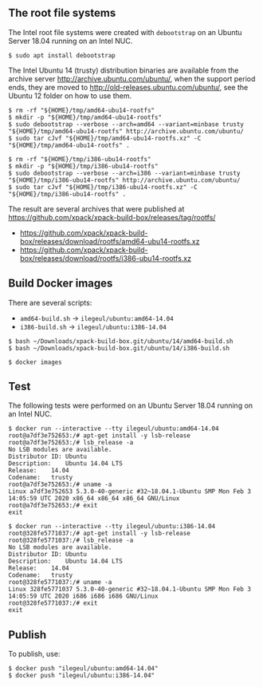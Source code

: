 
## The root file systems

The Intel root file systems were created with `debootstrap` on an Ubuntu Server
18.04 running on an Intel NUC.

```console
$ sudo apt install debootstrap
```

The Intel Ubuntu 14 (trusty) distribution binaries are available
from the archive server http://archive.ubuntu.com/ubuntu/,
when the support period ends, they are moved to
http://old-releases.ubuntu.com/ubuntu/, see the Ubuntu 12 folder
on how to use them.

```console
$ rm -rf "${HOME}/tmp/amd64-ubu14-rootfs"
$ mkdir -p "${HOME}/tmp/amd64-ubu14-rootfs"
$ sudo debootstrap --verbose --arch=amd64 --variant=minbase trusty "${HOME}/tmp/amd64-ubu14-rootfs" http://archive.ubuntu.com/ubuntu/
$ sudo tar cJvf "${HOME}/tmp/amd64-ubu14-rootfs.xz" -C "${HOME}/tmp/amd64-ubu14-rootfs" .
```

```console
$ rm -rf "${HOME}/tmp/i386-ubu14-rootfs"
$ mkdir -p "${HOME}/tmp/i386-ubu14-rootfs"
$ sudo debootstrap --verbose --arch=i386 --variant=minbase trusty "${HOME}/tmp/i386-ubu14-rootfs" http://archive.ubuntu.com/ubuntu/
$ sudo tar cJvf "${HOME}/tmp/i386-ubu14-rootfs.xz" -C "${HOME}/tmp/i386-ubu14-rootfs" .
```

The result are several archives that were published at
https://github.com/xpack/xpack-build-box/releases/tag/rootfs/

- https://github.com/xpack/xpack-build-box/releases/download/rootfs/amd64-ubu14-rootfs.xz
- https://github.com/xpack/xpack-build-box/releases/download/rootfs/i386-ubu14-rootfs.xz

## Build Docker images

There are several scripts:

- `amd64-build.sh` -> `ilegeul/ubuntu:amd64-14.04`
- `i386-build.sh` -> `ilegeul/ubuntu:i386-14.04`

```console
$ bash ~/Downloads/xpack-build-box.git/ubuntu/14/amd64-build.sh
$ bash ~/Downloads/xpack-build-box.git/ubuntu/14/i386-build.sh

$ docker images
```

## Test

The following tests were performed on an Ubuntu Server
18.04 running on an Intel NUC.

```console
$ docker run --interactive --tty ilegeul/ubuntu:amd64-14.04
root@a7df3e752653:/# apt-get install -y lsb-release
root@a7df3e752653:/# lsb_release -a
No LSB modules are available.
Distributor ID:	Ubuntu
Description:	Ubuntu 14.04 LTS
Release:	14.04
Codename:	trusty
root@a7df3e752653:/# uname -a
Linux a7df3e752653 5.3.0-40-generic #32~18.04.1-Ubuntu SMP Mon Feb 3 14:05:59 UTC 2020 x86_64 x86_64 x86_64 GNU/Linux
root@a7df3e752653:/# exit
exit
```

```console
$ docker run --interactive --tty ilegeul/ubuntu:i386-14.04
root@328fe5771037:/# apt-get install -y lsb-release
root@328fe5771037:/# lsb_release -a
No LSB modules are available.
Distributor ID:	Ubuntu
Description:	Ubuntu 14.04 LTS
Release:	14.04
Codename:	trusty
root@328fe5771037:/# uname -a
Linux 328fe5771037 5.3.0-40-generic #32~18.04.1-Ubuntu SMP Mon Feb 3 14:05:59 UTC 2020 i686 i686 i686 GNU/Linux
root@328fe5771037:/# exit
exit
```

## Publish

To publish, use:

```console
$ docker push "ilegeul/ubuntu:amd64-14.04"
$ docker push "ilegeul/ubuntu:i386-14.04"
```
